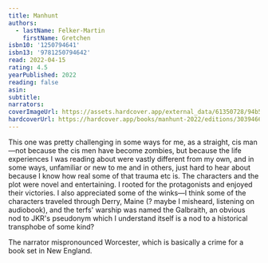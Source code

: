```yaml
---
title: Manhunt
authors:
  - lastName: Felker-Martin
    firstName: Gretchen
isbn10: '1250794641'
isbn13: '9781250794642'
read: 2022-04-15
rating: 4.5
yearPublished: 2022
reading: false
asin:
subtitle:
narrators:
coverImageUrl: https://assets.hardcover.app/external_data/61350728/94b545806599bab49eebf3ebd8dc3e922e68ae73.jpeg
hardcoverUrl: https://hardcover.app/books/manhunt-2022/editions/30394666
---
```


This one was pretty challenging in some ways for me, as a straight, cis man—not because the cis men have become zombies, but because the life experiences I was reading about were vastly different from my own, and in some ways, unfamiliar or new to me and in others, just hard to hear about because I know how real some of that trauma etc is. The characters and the plot were novel and entertaining. I rooted for the protagonists and enjoyed their victories. I also appreciated some of the winks—I think some of the characters traveled through Derry, Maine (? maybe I misheard, listening on audiobook), and <x-spoiler>the terfs' warship was named the Galbraith, an obvious nod to JKR's pseudonym which I understand itself is a nod to a historical transphobe of some kind?</x-spoiler>

The narrator mispronounced Worcester, which is basically a crime for a book set in New England.
